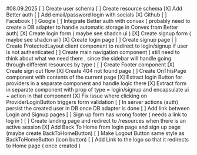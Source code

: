 #08.09.2025
[ ] Create user schema
[ ] Create resource schema
[X] Add Better auth
[ ] Add email/password login with socials
[X] Github
[ ] Facebook
[ ] Google
[ ] Integrate Better auth with convex ( probably need to create a DB adapter to handle automatic storage in Convex from Better auth)
[X] Create login form ( maybe see shadcn ui )
[X] Create signup form ( maybe see shadcn ui )
[X] Create login page
[ ] Create signup page
[ ] Create ProtectedLayout client component to redirect to login/signup if user is not authenticated
[ ] Create main navigation component ( still need to think about what we need there , since the sidebar will handle going through different resources by type )
[ ] Create Footer component
[X] Create sign out flow
[X] Create 404 not found page
[ ] Create OnThisPage component with contents of the current page
[X] Extract login Button for providers in a separate component and handle logic there
[X] Extract form in separate component with prop of type = login/signup and encapsulate ui + action in that component
[X] Fix issue where clicking on ProviderLoginButton triggers form validation
[ ] In server actions (auth) persist the created user in DB once DB adapter is done
[ ] Add link between Login and Signup pages
[ ] Sign up form has wrong footer ( needs a link to log in )
[ ] Create landing page and redirect to /resources when there is an active session
[X] Add Back To Home from login page and sign up page (maybe create BackToHomeButton)
[ ] Make Logout Button same style as BackToHomeButton (icon button)
[ ] Add Link to the logo so that it redirects to Home page ( once created )

